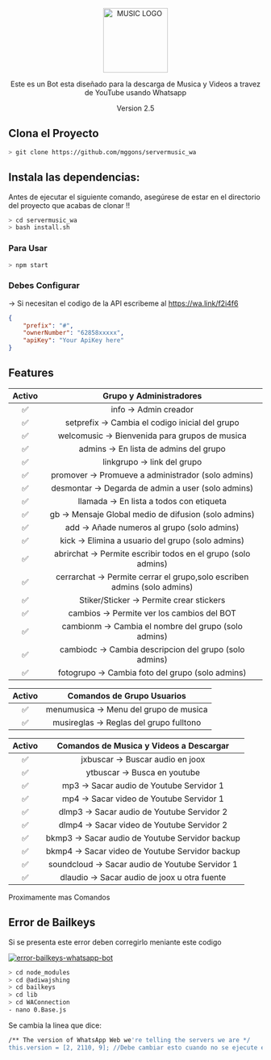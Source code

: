 <p align="center">
<a href="#"><img title="MUSIC LOGO" src="https://img.utdstc.com/icon/9f1/c7b/9f1c7ba989ad4a11039b0a5a82bc4a8db39dda35d2c8fe26a46d1a0d277df877:200" width="128" height="128"></a>
</p>

<p align="center">
Este es un Bot esta diseñado para la descarga de Musica y Videos a travez de YouTube usando Whatsapp
<p align="center">
Version 2.5

## Clona el Proyecto

```bash
> git clone https://github.com/mggons/servermusic_wa
```

## Instala las dependencias:
Antes de ejecutar el siguiente comando, asegúrese de estar en el directorio del proyecto que
acabas de clonar !!

```bash
> cd servermusic_wa
> bash install.sh
```

### Para Usar 
```bash
> npm start
```

### Debes Configurar
-> Si necesitan el codigo de la API escribeme al https://wa.link/f2i4f6
```json
{
	"prefix": "#",
	"ownerNumber": "62858xxxxx",
	"apiKey": "Your ApiKey here" 
}
```


## Features 
|Activo|       Grupo y Administradores          |
|:-:|:-----------------------------------------:|
|✅| info -> Admin creador                               |
|✅| setprefix -> Cambia el codigo inicial del grupo     |
|✅| welcomusic -> Bienvenida para grupos de musica      |  (0 deshabilitado, 1 habilitado)
|✅| admins -> En lista de admins del grupo              |
|✅| linkgrupo -> link del grupo                         |
|✅| promover -> Promueve a administrador (solo admins)  |
|✅| desmontar -> Degarda de admin a user (solo admins)  |
|✅| llamada -> En lista a todos con etiqueta            |
|✅| gb -> Mensaje Global medio de difusion (solo admins)|
|✅| add -> Añade numeros al grupo (solo admins)         |
|✅| kick -> Elimina a usuario del grupo (solo admins)   |
|✅| abrirchat -> Permite escribir todos en el grupo (solo admins)  |
|✅| cerrarchat -> Permite cerrar el grupo,solo escriben admins (solo admins)  |
|✅| Stiker/Sticker -> Permite crear stickers  |
|✅| cambios -> Permite ver los cambios del BOT  |
|✅| cambionm -> Cambia el nombre del grupo (solo admins) |
|✅| cambiodc -> Cambia descripcion del grupo (solo admins) | 
|✅| fotogrupo -> Cambia foto del grupo (solo admins) | 
	
|Activo|    Comandos de Grupo Usuarios
|:-:|:----------------------------------------:|
|✅| menumusica -> Menu del grupo de musica    |
|✅| musireglas -> Reglas del grupo fulltono   |
	
	
|Activo|    Comandos de Musica y Videos a Descargar      |
|:-:|:-----------------------------------------:|
|✅| jxbuscar -> Buscar audio en joox	  		|
|✅| ytbuscar -> Busca en youtube                        |
|✅| mp3 -> Sacar audio de Youtube Servidor 1   		|
|✅| mp4 -> Sacar video de Youtube Servidor 1            |
|✅| dlmp3 -> Sacar audio de Youtube Servidor 2          |
|✅| dlmp4 -> Sacar video de Youtube  Servidor 2         |
|✅| bkmp3 -> Sacar audio de Youtube Servidor backup     |
|✅| bkmp4 -> Sacar video de Youtube Servidor backup     |
|✅| soundcloud -> Sacar audio de Youtube Servidor 1     |
|✅| dlaudio -> Sacar audio de joox u otra fuente        |



Proximamente mas Comandos

	
## Error de Bailkeys

Si se presenta este error deben corregirlo meniante este codigo 

<p align="left">
<a href="https://imgbb.com/"><img src="https://i.ibb.co/F5kJPMr/error-bailkeys-whatsapp-bot.jpg" alt="error-bailkeys-whatsapp-bot" border="0" /></a>
<p>
	
```bash
> cd node_modules
> cd @adiwajshing
> cd bailkeys
> cd lib	
> cd WAConnection
- nano 0.Base.js
```
Se cambia la linea que dice:
```bash
/** The version of WhatsApp Web we're telling the servers we are */
this.version = [2, 2110, 9]; //Debe cambiar esto cuando no se ejecute el bot a 2, 2119, 6
```	
